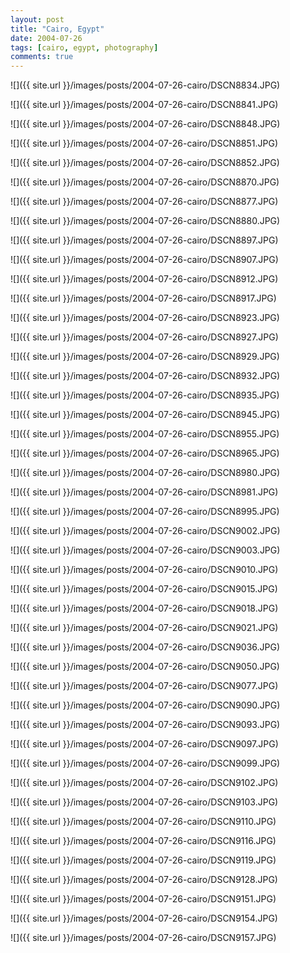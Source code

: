 ```yaml
---
layout: post
title: "Cairo, Egypt"
date: 2004-07-26
tags: [cairo, egypt, photography]
comments: true
---
```

![]({{ site.url }}/images/posts/2004-07-26-cairo/DSCN8834.JPG)

![]({{ site.url }}/images/posts/2004-07-26-cairo/DSCN8841.JPG)

![]({{ site.url }}/images/posts/2004-07-26-cairo/DSCN8848.JPG)

![]({{ site.url }}/images/posts/2004-07-26-cairo/DSCN8851.JPG)

![]({{ site.url }}/images/posts/2004-07-26-cairo/DSCN8852.JPG)

![]({{ site.url }}/images/posts/2004-07-26-cairo/DSCN8870.JPG)

![]({{ site.url }}/images/posts/2004-07-26-cairo/DSCN8877.JPG)

![]({{ site.url }}/images/posts/2004-07-26-cairo/DSCN8880.JPG)

![]({{ site.url }}/images/posts/2004-07-26-cairo/DSCN8897.JPG)

![]({{ site.url }}/images/posts/2004-07-26-cairo/DSCN8907.JPG)

![]({{ site.url }}/images/posts/2004-07-26-cairo/DSCN8912.JPG)

![]({{ site.url }}/images/posts/2004-07-26-cairo/DSCN8917.JPG)

![]({{ site.url }}/images/posts/2004-07-26-cairo/DSCN8923.JPG)

![]({{ site.url }}/images/posts/2004-07-26-cairo/DSCN8927.JPG)

![]({{ site.url }}/images/posts/2004-07-26-cairo/DSCN8929.JPG)

![]({{ site.url }}/images/posts/2004-07-26-cairo/DSCN8932.JPG)

![]({{ site.url }}/images/posts/2004-07-26-cairo/DSCN8935.JPG)

![]({{ site.url }}/images/posts/2004-07-26-cairo/DSCN8945.JPG)

![]({{ site.url }}/images/posts/2004-07-26-cairo/DSCN8955.JPG)

![]({{ site.url }}/images/posts/2004-07-26-cairo/DSCN8965.JPG)

![]({{ site.url }}/images/posts/2004-07-26-cairo/DSCN8980.JPG)

![]({{ site.url }}/images/posts/2004-07-26-cairo/DSCN8981.JPG)

![]({{ site.url }}/images/posts/2004-07-26-cairo/DSCN8995.JPG)

![]({{ site.url }}/images/posts/2004-07-26-cairo/DSCN9002.JPG)

![]({{ site.url }}/images/posts/2004-07-26-cairo/DSCN9003.JPG)

![]({{ site.url }}/images/posts/2004-07-26-cairo/DSCN9010.JPG)

![]({{ site.url }}/images/posts/2004-07-26-cairo/DSCN9015.JPG)

![]({{ site.url }}/images/posts/2004-07-26-cairo/DSCN9018.JPG)

![]({{ site.url }}/images/posts/2004-07-26-cairo/DSCN9021.JPG)

![]({{ site.url }}/images/posts/2004-07-26-cairo/DSCN9036.JPG)

![]({{ site.url }}/images/posts/2004-07-26-cairo/DSCN9050.JPG)

![]({{ site.url }}/images/posts/2004-07-26-cairo/DSCN9077.JPG)

![]({{ site.url }}/images/posts/2004-07-26-cairo/DSCN9090.JPG)

![]({{ site.url }}/images/posts/2004-07-26-cairo/DSCN9093.JPG)

![]({{ site.url }}/images/posts/2004-07-26-cairo/DSCN9097.JPG)

![]({{ site.url }}/images/posts/2004-07-26-cairo/DSCN9099.JPG)

![]({{ site.url }}/images/posts/2004-07-26-cairo/DSCN9102.JPG)

![]({{ site.url }}/images/posts/2004-07-26-cairo/DSCN9103.JPG)

![]({{ site.url }}/images/posts/2004-07-26-cairo/DSCN9110.JPG)

![]({{ site.url }}/images/posts/2004-07-26-cairo/DSCN9116.JPG)

![]({{ site.url }}/images/posts/2004-07-26-cairo/DSCN9119.JPG)

![]({{ site.url }}/images/posts/2004-07-26-cairo/DSCN9128.JPG)

![]({{ site.url }}/images/posts/2004-07-26-cairo/DSCN9151.JPG)

![]({{ site.url }}/images/posts/2004-07-26-cairo/DSCN9154.JPG)

![]({{ site.url }}/images/posts/2004-07-26-cairo/DSCN9157.JPG)

